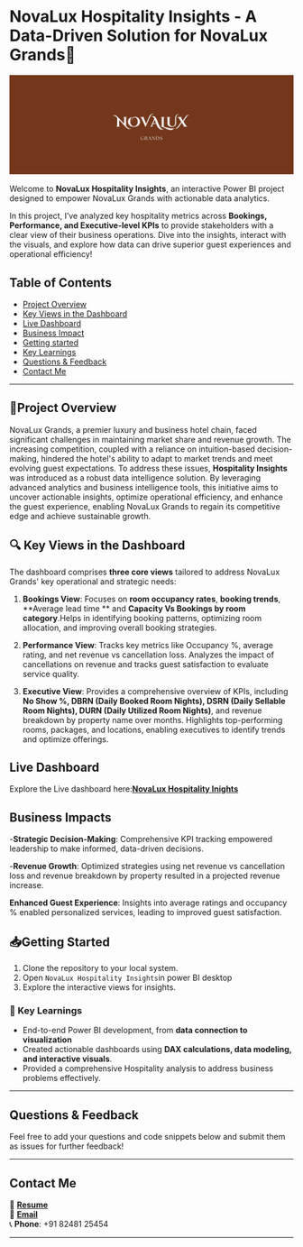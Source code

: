 # NovaLux Hospitality Insights - A Data-Driven Solution for NovaLux Grands🎉

![Project Banner Placeholder](https://github.com/sureka2003/NovaLux-Hospitality-Insights/blob/main/Novalux%20logo)

Welcome to **NovaLux Hospitality Insights**, an interactive Power BI project designed to empower NovaLux Grands with actionable data analytics. 

In this project, I’ve analyzed key hospitality metrics across **Bookings, Performance, and Executive-level KPIs** to provide stakeholders with a clear view of their business operations. Dive into the insights, interact with the visuals, and explore how data can drive superior guest experiences and operational efficiency!

## Table of Contents
- [Project Overview](#project-overview)
- [Key Views in the Dashboard](#key-views-in-dashboard)
- [Live Dashboard](#live-dashboard)
- [Business Impact](#business-impact)
- [Getting started](#getting-started)
- [Key Learnings](#key-learnings)
- [Questions & Feedback](#questions--feedback)
- [Contact Me](#contact-me)

---

## 🚀Project Overview

NovaLux Grands, a premier luxury and business hotel chain, faced significant challenges in maintaining market share and revenue growth. The increasing competition, coupled with a reliance on intuition-based decision-making, hindered the hotel's ability to adapt to market trends and meet evolving guest expectations.
To address these issues, **Hospitality Insights** was introduced as a robust data intelligence solution. By leveraging advanced analytics and business intelligence tools, this initiative aims to uncover actionable insights, optimize operational efficiency, and enhance the guest experience, enabling NovaLux Grands to regain its competitive edge and achieve sustainable growth.


## 🔍 Key Views in the Dashboard

The dashboard comprises **three core views** tailored to address NovaLux Grands' key operational and strategic needs:


1. **Bookings View**: Focuses on **room occupancy rates**, **booking trends**, **Average lead time ** and **Capacity Vs Bookings by room category**.Helps in identifying booking patterns, optimizing room allocation, and improving overall booking strategies.

2. **Performance View**: Tracks key metrics like Occupancy %, average rating, and net revenue vs cancellation loss.
Analyzes the impact of cancellations on revenue and tracks guest satisfaction to evaluate service quality.

3. **Executive View**: Provides a comprehensive overview of KPIs, including **No Show %, DBRN (Daily Booked Room Nights), DSRN (Daily Sellable Room Nights), DURN (Daily Utilized Room Nights)**, and revenue breakdown by property name over months.
Highlights top-performing rooms, packages, and locations, enabling executives to identify trends and optimize offerings.

## Live Dashboard

Explore the Live dashboard here:**[NovaLux Hospitality Inights](https://app.powerbi.com/view?r=eyJrIjoiYzA3YTc4YTQtYTdhOS00N2NiLTlhZGMtNmU3NzljZDNhOGVhIiwidCI6ImM2ZTU0OWIzLTVmNDUtNDAzMi1hYWU5LWQ0MjQ0ZGM1YjJjNCJ9)**  

## Business Impacts

-**Strategic Decision-Making**: Comprehensive KPI tracking empowered leadership to make informed, data-driven decisions.

-**Revenue Growth**: Optimized strategies using net revenue vs cancellation loss and revenue breakdown by property resulted in a projected revenue increase.

**Enhanced Guest Experience**: Insights into average ratings and occupancy % enabled personalized services, leading to improved guest satisfaction.



## 📥Getting Started

1.  Clone the repository to your local system.
2.  Open `NovaLux Hospitality Insights`in power BI desktop
3.  Explore the interactive views for insights.

### 🔑 Key Learnings

- End-to-end Power BI development, from **data connection to visualization**
- Created actionable dashboards using **DAX calculations, data modeling, and interactive visuals**.
- Provided a comprehensive Hospitality analysis to address business problems effectively.

---

## Questions & Feedback

Feel free to add your questions and code snippets below and submit them as issues for further feedback!

---

## Contact Me


📄 **[Resume](https://drive.google.com/file/d/1MprFBFLA7zugNGkSlYkCJwafZDyyVYur/view?usp=sharing)**  
📧 **[Email](mailto:surekafathimsf2003@gmail.com)**  
📞 **Phone**: +91 82481 25454

---







